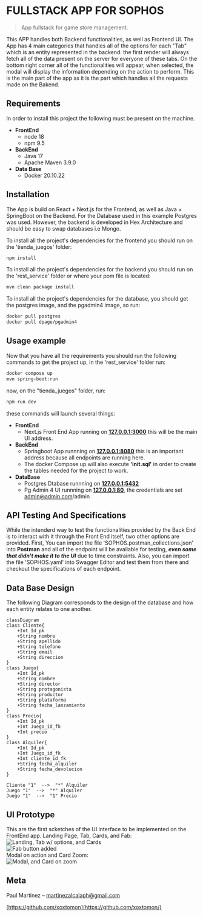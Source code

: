 # FULLSTACK APP FOR SOPHOS
> App fullstack for game store management.

This APP handles both Backend functionalities, as well as Frontend UI. The App has 4 main categories that handles all of the options for each "Tab" which is an entity represented in the backend. the first render will always fetch all of the data present on the server for everyone of these tabs. On the bottom right corner all of the functionalities will appear, when selected, the modal will display the information depending on the action to perform. This is the main part of the app as it is the part which handles all the requests made on the Bakend.  

## Requirements
In order to install this project the following must be present on the machine.

- **FrontEnd**
	- node 18
	- npm 9.5
- **BackEnd**
	- Java 17
    - Apache Maven 3.9.0
- **Data Base**
    - Docker 20.10.22

## Installation
The App is build on React + Next.js for the Frontend, as well as Java + SpringBoot on the Backend. For the Database used in this example Postgres was used. However, the backend is developed in Hex Architecture and should be easy to swap databases i.e Mongo.

To install all the project's dependencies for the frontend you should run on the 'tienda_juegos' folder:

```sh
npm install
```
To install all the project's dependencies for the backend you should run on the 'rest_service' folder or where your pom file is located:

```sh
mvn clean package install
```
To install all the project's dependencies for the database, you should get the postgres image, and the pgadmin4 image, so run:

```sh
docker pull postgres
docker pull dpage/pgadmin4
```

## Usage example
Now that you have all the requirements you should run the following commands to get the project up, in the 'rest_service' folder run:
```sh
docker compose up
mvn spring-boot:run
```
now, on the "tienda_juegos" folder, run:
```sh
npm run dev
```

these commands will launch several things:
- **FrontEnd**
	- Next.js Front End App running on  [**127.0.0.1:3000**](127.0.0.1:3000) this will be the main UI address.
- **BackEnd**
	- Springboot App runnning on [**127.0.0.1:8080**](127.0.0.1:8080) this is an important address because all endpoints are running here.
	- The docker Compose up will also execute **'init.sql'** in order to create the tables needed for the project to work.
- **DataBase**
    - Postgres Dtabase runnning on [**127.0.0.1:5432**](127.0.0.1:5432)
    - Pg Admin 4 UI runnning on [**127.0.0.1:80**](127.0.0.1:80), the credentials are set admin@admin.com/admin

## API Testing And Specifications
While the intenderd way to test the functionalities provided by the Back End is to interact with it through the Front End itself, two other options are provided. First, You can import the file 'SOPHOS.postman_collections.json' into **Postman** and all of the endpoint will be available for testing, ***even some that didn't make it to the UI*** due to time constraints. Also, you can import the file 'SOPHOS.yaml' into Swagger Editor and test them from there and checkout the specifications of each endpoint.

## Data Base Design

The following Diagram corresponds to the design of the database and how each entity relates to one another.
```mermaid
classDiagram
class Cliente{
    +Int Id_pk
    +String nombre
    +String apellido
    +String telefono
    +String email
    +String direccion
}
class Juego{
    +Int Id_pk
    +String nombre
    +String director
    +String protagonista
    +String productor
    +String plataforma
    +String fecha_lanzamiento
}
class Precio{
    +Int Id_pk
    +Int Juego_id_fk
    +Int precio
}
class Alquiler{
    +Int Id_pk
    +Int Juego_id_fk
    +Int cliente_id_fk
    +String fecha_alquiler
    +String fecha_devolucion
}

Cliente "1"  -->  "*" Alquiler
Juego "1"  -->  "*" Alquiler
Juego "1"  -->  "1" Precio
```

## UI Prototype
This are the first scketches of the UI interface to be implemented on the FrontEnd app.
Landing Page, Tab, Cards, and Fab:
![Landing, Tab w/ options, and Cards](https://imgur.com/1oypKNr.png)
<br>
![Fab button added](https://imgur.com/Z4n1Axu.png)
<br>
Modal on action and Card Zoom:
<br>
![Modal, and Card on zoom](https://imgur.com/w5yxovG.png)

## Meta

Paul Martinez – martinezalcalaph@gmail.com

[https://github.com/xoxtomon](https://github.com/xoxtomon/)
